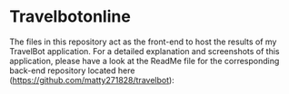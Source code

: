 # Travelbotonline
The files in this repository act as the front-end to host the results of my TravelBot application. For a detailed explanation and screenshots of this application, please have a look at the ReadMe file for the corresponding back-end repository located here (https://github.com/matty271828/travelbot):


